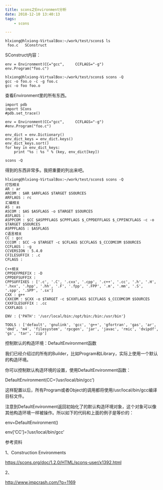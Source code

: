 ```yaml
---
title: scons之Environment分析
date: 2018-12-10 13:40:13
tags:
	- scons

---
```






```
hlxiong@hlxiong-VirtualBox:~/work/test/scons$ ls
 foo.c   SConstruct
```

SConstruct内容：

```
env = Environment(CC="gcc",     CCFLAGS="-g")
env.Program("foo.c")
```



```
hlxiong@hlxiong-VirtualBox:~/work/test/scons$ scons -Q
gcc -o foo.o -c -g foo.c
gcc -o foo foo.o
```



查看Environment里的所有东西。

```
import pdb
import SCons
#pdb.set_trace()

env = Environment(CC="gcc",     CCFLAGS="-g")
#env.Program("foo.c")

env_dict = env.Dictionary()
env_dict_keys = env_dict.keys()
env_dict_keys.sort()
for key in env_dict_keys:
	print "%s : %s " % (key, env_dict[key])
```

```
scons -Q
```

得到的东西非常多。我把重要的列出来吧。

```
hlxiong@hlxiong-VirtualBox:~/work/test/scons$ scons -Q
打包相关
AR : ar 
ARCOM : $AR $ARFLAGS $TARGET $SOURCES 
ARFLAGS : rc 
汇编相关
AS : as 
ASCOM : $AS $ASFLAGS -o $TARGET $SOURCES 
ASFLAGS :  
ASPPCOM : $CC $ASPPFLAGS $CPPFLAGS $_CPPDEFFLAGS $_CPPINCFLAGS -c -o $TARGET $SOURCES 
ASPPFLAGS : $ASFLAGS 
C语言相关
CC : gcc 
CCCOM : $CC -o $TARGET -c $CFLAGS $CCFLAGS $_CCCOMCOM $SOURCES 
CCFLAGS : -g 
CCVERSION : 5.4.0 
CFILESUFFIX : .c 
CFLAGS :  

C++相关
CPPDEFPREFIX : -D 
CPPDEFSUFFIX :  
CPPSUFFIXES : ['.c', '.C', '.cxx', '.cpp', '.c++', '.cc', '.h', '.H', '.hxx', '.hpp', '.hh', '.F', '.fpp', '.FPP', '.m', '.mm', '.S', '.spp', '.SPP', '.sx'] 
CXX : g++ 
CXXCOM : $CXX -o $TARGET -c $CXXFLAGS $CCFLAGS $_CCCOMCOM $SOURCES 
CXXFILESUFFIX : .cc 
CXXFLAGS :  

ENV : {'PATH': '/usr/local/bin:/opt/bin:/bin:/usr/bin'} 

TOOLS : ['default', 'gnulink', 'gcc', 'g++', 'gfortran', 'gas', 'ar', 'dmd', 'm4', 'filesystem', 'rpcgen', 'jar', 'javac', 'rmic', 'dvipdf', 'gs', 'tar', 'zip'] 
```



控制默认的构造环境：DefaultEnvironment函数

我们已经介绍过的所有的Builder，比如Program和Library，实际上使用一个默认的构造环境。

你可以控制默认构造环境的设置，使用DefaultEnvironment函数：

   DefaultEnvironment(CC=’/usr/local/bin/gcc’)

这样配置以后，所有Program或者Object的调用都将使用/usr/local/bin/gcc编译目标文件。

注意到DefaultEnvironment返回初始化了的默认构造环境对象，这个对象可以像其他构造环境一样被操作。所以如下的代码和上面的例子是等价的：

   env=DefaultEnvironment()

   env[‘CC’]=’/usr/local/bin/gcc’



参考资料

1、Construction Environments

https://scons.org/doc/1.2.0/HTML/scons-user/x1392.html

2、

http://www.jmpcrash.com/?p=1169